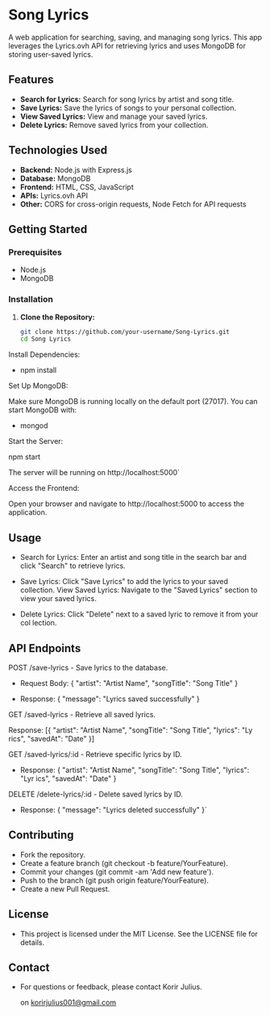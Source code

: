 # Song Lyrics 

A web application for searching, saving, and managing song lyrics. This app leverages the Lyrics.ovh API for retrieving lyrics and uses MongoDB for storing user-saved lyrics.

## Features

- **Search for Lyrics:** Search for song lyrics by artist and song title.
- **Save Lyrics:** Save the lyrics of songs to your personal collection.
- **View Saved Lyrics:** View and manage your saved lyrics.
- **Delete Lyrics:** Remove saved lyrics from your collection.

## Technologies Used

- **Backend:** Node.js with Express.js
- **Database:** MongoDB
- **Frontend:** HTML, CSS, JavaScript
- **APIs:** Lyrics.ovh API
- **Other:** CORS for cross-origin requests, Node Fetch for API requests

## Getting Started

### Prerequisites

- Node.js
- MongoDB

### Installation

1. **Clone the Repository:**

   ```bash
   git clone https://github.com/your-username/Song-Lyrics.git
   cd Song Lyrics

Install Dependencies:

- npm install

Set Up MongoDB:

Make sure MongoDB is running locally on the default port (27017). You can start MongoDB with:

- mongod

Start the Server:

npm start

The server will be running on http://localhost:5000`

Access the Frontend:

Open your browser and navigate to http://localhost:5000 to access the application.

## Usage

- Search for Lyrics: Enter an artist and song title in the search bar and click   "Search" to retrieve lyrics.

- Save Lyrics: Click "Save Lyrics" to add the lyrics to your saved collection.
  View Saved Lyrics: Navigate to the "Saved Lyrics" section to view your saved    lyrics.

- Delete Lyrics: Click "Delete" next to a saved lyric to remove it from your col  lection.

## API Endpoints

POST /save-lyrics - Save lyrics to the database.

- Request Body: { "artist": "Artist Name", "songTitle": "Song Title" }

- Response: { "message": "Lyrics saved successfully" }

GET /saved-lyrics - Retrieve all saved lyrics.

  Response: [{ "artist": "Artist Name", "songTitle": "Song Title", "lyrics": "Ly  rics", "savedAt": "Date" }]

GET /saved-lyrics/:id - Retrieve specific lyrics by ID.

- Response: { "artist": "Artist Name", "songTitle": "Song Title", "lyrics": "Lyr  ics", "savedAt": "Date" }

DELETE /delete-lyrics/:id - Delete saved lyrics by ID.

- Response: { "message": "Lyrics deleted successfully" }`

## Contributing

- Fork the repository.
- Create a feature branch (git checkout -b feature/YourFeature).
- Commit your changes (git commit -am 'Add new feature').
- Push to the branch (git push origin feature/YourFeature).
- Create a new Pull Request.

## License

- This project is licensed under the MIT License. See the LICENSE file  for details.

## Contact

- For questions or feedback, please contact Korir Julius.

  on korirjulius001@gmail.com


